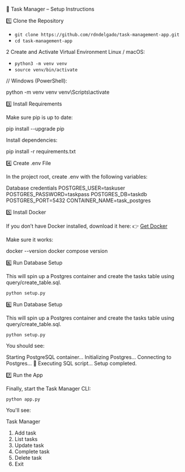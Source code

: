 🚀 Task Manager – Setup Instructions

1️⃣ Clone the Repository
- `git clone https://github.com/rdndelgado/task-management-app.git`
- `cd task-management-app`

2️ Create and Activate Virtual Environment
Linux / macOS:
- `python3 -m venv venv`
- `source venv/bin/activate`


// Windows (PowerShell):

python -m venv venv
venv\Scripts\activate

3️⃣ Install Requirements

Make sure pip is up to date:

pip install --upgrade pip


Install dependencies:

pip install -r requirements.txt

4️⃣ Create .env File

In the project root, create .env with the following variables:

Database credentials
POSTGRES_USER=taskuser
POSTGRES_PASSWORD=taskpass
POSTGRES_DB=taskdb
POSTGRES_PORT=5432
CONTAINER_NAME=task_postgres

5️⃣ Install Docker

If you don’t have Docker installed, download it here:
👉 [Get Docker](https://docs.docker.com/get-docker/)

Make sure it works:

docker --version
docker compose version

6️⃣ Run Database Setup

This will spin up a Postgres container and create the tasks table using query/create_table.sql.

`python setup.py`

6️⃣ Run Database Setup

This will spin up a Postgres container and create the tasks table using query/create_table.sql.

`python setup.py`


You should see:

Starting PostgreSQL container...
Initializing Postgres...
Connecting to Postgres...
📄 Executing SQL script...
Setup completed.

7️⃣ Run the App

Finally, start the Task Manager CLI:

`python app.py`

You'll see:

Task Manager
1. Add task
2. List tasks
3. Update task
4. Complete task
5. Delete task
6. Exit